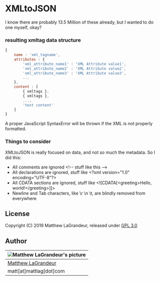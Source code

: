 # XMLtoJSON
I know there are probably 13.5 Million of these already, but I wanted to do one myself, okay?

### resulting xmltag data structure
```javascript
{
    name : 'xml_tagname',
    attributes : {
        'xml_attribute_name1' : 'XML Attribute value1',
        'xml_attribute_name2' : 'XML Attribute value2',
        'xml_attribute_name3' : 'XML Attribute value3',
        ...
    },
    content : [ 
        { xmltags },
        { xmltags },
        ...,
        'text content'
    ]
}
```
A proper JavaScript SyntaxError will be thrown if the XML is not properly formatted.

### Things to consider
XMLtoJSON is really focused on data, and not so much the metadata. So I did this:
* All comments are ignored &lt;!-- stuff like this --&gt;
* All declarations are ignored, stuff like &lt;?xml version="1.0" encoding="UTF-8"?>
* All CDATA sections are ignored, stuff like &lt;![CDATA[&lt;greeting&gt;Hello, world!&lt;/greeting&gt;]]&gt; 
* Newline and Tab characters, like \r \n \t, are blindly removed from everywhere

## License
Copyright (C) 2019 Matthew LaGrandeur, released under [GPL 3.0](https://www.gnu.org/licenses/gpl-3.0-standalone.html)

## Author
| ![Matthew LaGrandeur's picture](https://1.gravatar.com/avatar/f6f7b963adc54db7e713d7bd5f4903ec?s=70) |
|---|
| [Matthew LaGrandeur](http://mattlag.com/) |
| matt[at]mattlag[dot]com |